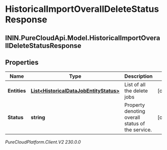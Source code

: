 # HistoricalImportOverallDeleteStatusResponse

## ININ.PureCloudApi.Model.HistoricalImportOverallDeleteStatusResponse

## Properties

|Name | Type | Description | Notes|
|------------ | ------------- | ------------- | -------------|
| **Entities** | [**List&lt;HistoricalDataJobEntityStatus&gt;**](HistoricalDataJobEntityStatus) | List of all the delete jobs | [optional] |
| **Status** | **string** | Property denoting overall status of the service. | [optional] |



_PureCloudPlatform.Client.V2 230.0.0_
